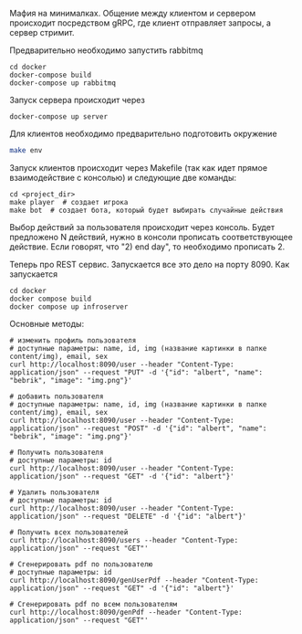 Мафия на минималках. Общение между клиентом и сервером происходит
посредством gRPC, где клиент отправляет запросы, а сервер стримит.

Предварительно необходимо запустить rabbitmq
```
cd docker
docker-compose build
docker-compose up rabbitmq
```

Запуск сервера происходит через
```
docker-compose up server
```

Для клиентов необходимо предварительно подготовить окружение
```bash
make env
```

Запуск клиентов происходит через Makefile (так как идет прямое взаимодействие с консолью) и следующие две команды:
```
cd <project_dir>
make player  # создает игрока
make bot  # создает бота, который будет выбирать случайные действия
```

Выбор действий за пользователя происходит через консоль.
Будет предложено N действий, нужно в консоли прописать соответствующее действие.
Если говорят, что "2) end day", то необходимо прописать 2.

Теперь про REST сервис. Запускается все это дело на порту 8090. 
Как запускается
```
cd docker
docker compose build
docker compose up infroserver
```

Основные методы:
```
# изменить профиль пользователя
# доступные параметры: name, id, img (название картинки в папке content/img), email, sex
curl http://localhost:8090/user --header "Content-Type: application/json" --request "PUT" -d '{"id": "albert", "name": "bebrik", "image": "img.png"}'

# добавить пользователя
# доступные параметры: name, id, img (название картинки в папке content/img), email, sex
curl http://localhost:8090/user --header "Content-Type: application/json" --request "POST" -d '{"id": "albert", "name": "bebrik", "image": "img.png"}'

# Получить пользователя
# доступные параметры: id
curl http://localhost:8090/user --header "Content-Type: application/json" --request "GET" -d '{"id": "albert"}'

# Удалить пользователя
# доступные параметры: id
curl http://localhost:8090/user --header "Content-Type: application/json" --request "DELETE" -d '{"id": "albert"}'

# Получить всех пользователей
curl http://localhost:8090/users --header "Content-Type: application/json" --request "GET"'

# Сгенерировать pdf по пользователю
# доступные параметры: id
curl http://localhost:8090/genUserPdf --header "Content-Type: application/json" --request "GET" -d '{"id": "albert"}'

# Сгенерировать pdf по всем пользователям
curl http://localhost:8090/genPdf --header "Content-Type: application/json" --request "GET"'
```